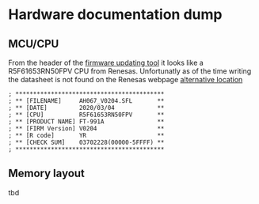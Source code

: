 # Hardware documentation dump

## MCU/CPU

From the header of the [firmware updating tool](https://www.yaesu.com/downloadFile.cfm?FileID=16503&FileCatID=42&FileName=FT%2D991A%5FFirmware%5Fupdate%5F202006.zip&FileContentType=application%2Fx%2Dzip%2Dcompressed)
it looks like a R5F61653RN50FPV CPU from Renesas.
Unfortunatly as of the time writing the datasheet is not found on the Renesas webpage [alternative location](https://pdf1.alldatasheet.com/datasheet-pdf/view/249700/RENESAS/R5F61653RN50FPV.html)

```
; ******************************************
; ** [FILENAME]     AH067_V0204.SFL       **
; ** [DATE]         2020/03/04            **
; ** [CPU]          R5F61653RN50FPV       **
; ** [PRODUCT NAME] FT-991A               **
; ** [FIRM Version] V0204                 **
; ** [R code]       YR                    **
; ** [CHECK SUM]    03702228(00000-5FFFF) **
; ******************************************
```

## Memory layout

tbd

